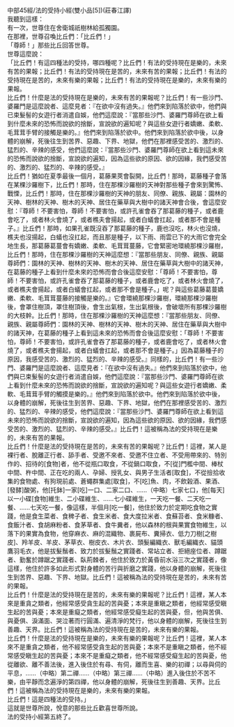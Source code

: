 中部45經/法的受持小經(雙小品[5])(莊春江譯)  
我聽到這樣：  
有一次，世尊住在舍衛城祇樹林給孤獨園。  
在那裡，世尊召喚比丘們：「比丘們！」  
「尊師！」那些比丘回答世尊。  
世尊這麼說：  
「比丘們！有這四種法的受持，哪四種呢？比丘們！有法的受持現在是樂的，未來有苦的果報；比丘們！有法的受持現在是苦的，未來有苦的果報；比丘們！有法的受持現在是苦的，未來有樂的果報；比丘們！有法的受持現在是樂的，未來有樂的果報。  
比丘們！什麼是法的受持現在是樂的，未來有苦的果報呢？比丘們！有一些沙門、婆羅門是這麼說者、這麼見者：『在欲中沒有過失。』他們來到陷落於欲中，他們與已束髮髻的女遊行者消遣自娛，他們這麼說：『當那些沙門、婆羅門尊師在欲上看到什麼未來的恐怖而說欲的捨斷，宣說欲的遍知呢？與這些女遊行者嬌嫩、柔軟、毛茸茸手臂的接觸是樂的。』他們來到陷落於欲中。他們來到陷落於欲中後，以身體的崩解，死後往生到苦界、惡趣、下界、地獄，他們在那裡感受苦的、激烈的、猛烈的、辛辣的感受，他們這麼說：『當那些沙門、婆羅門尊師在欲上看到這未來的恐怖而說欲的捨斷，宣說欲的遍知，因為這些欲的原因、欲的因緣，我們感受苦的、激烈的、猛烈的、辛辣的感受。』  
比丘們！猶如在夏季最後一個月，葛藤果莢會裂開，比丘們！那時，葛藤種子會落在某棵沙羅樹下，比丘們！那時，住在那棵沙羅樹的天神對那些種子會來到驚怖、戰慄，比丘們！那時，住在那棵沙羅樹的天神的朋友、同僚、親族、親屬：園林的天神、樹林的天神、樹木的天神、居住在藥草與大樹中的諸天神會合後，會這麼安慰：『尊師！不要害怕，尊師！不要害怕，或許孔雀會吞了那葛藤的種子，或者鹿會吃了，或者林火會燒了，或者樵夫會揚起，或者白蟻會扛起，或者那不會是種子。』比丘們！那時，如果孔雀既沒吞了那葛藤的種子，鹿也沒吃，林火也沒燒，樵夫也沒揚起，白蟻也沒扛起，而且那是種子，以下雨、雨雲已下的大雨它會完全地生長，那葛藤葛蔓會有嬌嫩、柔軟、毛茸茸蔓藤，它會緊密地環繞那棵沙羅樹，比丘們！那時，住在那棵沙羅樹的天神這麼想：『當那些朋友、同僚、親族、親屬尊師們：園林的天神、樹林的天神、樹木的天神、居住在藥草與大樹中的諸天神，在葛藤的種子上看到什麼未來的恐怖而會合後這麼安慰：「尊師！不要害怕，尊師！不要害怕，或許孔雀會吞了那葛藤的種子，或者鹿會吃了，或者林火會燒了，或者樵夫會揚起，或者白蟻會扛起，或者那不會是種子。」呢？與這些葛藤葛蔓嬌嫩、柔軟、毛茸茸蔓藤的接觸是樂的。』它會環繞那棵沙羅樹，環繞那棵沙羅樹後，會罩住樹頂，罩住樹頂後，會生出氣根，生出氣根後，會破壞所有那棵沙羅樹的大枝幹。比丘們！那時，住在那棵沙羅樹的天神這麼想：『當那些朋友、同僚、親族、親屬尊師們：園林的天神、樹林的天神、樹木的天神、居住在藥草與大樹中的諸天神，在葛藤的種子上看到這未來的恐怖而會合後這麼安慰：「尊師！不要害怕，尊師！不要害怕，或許孔雀會吞了那葛藤的種子，或者鹿會吃了，或者林火會燒了，或者樵夫會揚起，或者白蟻會扛起，或者那不會是種子。」因為葛藤種子的原因，我感受苦的、激烈的、猛烈的、辛辣的感受。』同樣的，比丘們！有一些沙門、婆羅門是這麼說者、這麼見者：『在欲中沒有過失。』他們來到陷落於欲中，他們與已束髮髻的女遊行者消遣自娛，他們這麼說：『當那些沙門、婆羅門尊師在欲上看到什麼未來的恐怖而說欲的捨斷，宣說欲的遍知呢？與這些女遊行者嬌嫩、柔軟、毛茸茸手臂的觸摸是樂的。』他們來到陷落於欲中。他們來到陷落於欲中後，以身體的崩解，死後往生到苦界、惡趣、下界、地獄，他們在那裡感受苦的、激烈的、猛烈的、辛辣的感受，他們這麼說：『當那些沙門、婆羅門尊師在欲上看到這未來的恐怖而說欲的捨斷，宣說欲的遍知，因為這些欲的原因、欲的因緣，我們感受苦的、激烈的、猛烈的、辛辣的感受。』比丘們！這被稱為法的受持現在是樂的，未來有苦的果報。  
比丘們！什麼是法的受持現在是苦的，未來有苦的果報呢？比丘們！這裡，某人是裸行者、脫離正行者、舔手者、受邀不來者、受邀不住立者、不受用帶來的、特別作的、招待的[食物]者，他不從瓶口取食，不從鍋口取食，不[從]門檻中間、棒杖中間、杵中間、正在吃的兩人、孕婦、授乳女、與男子生活者[取食]，不從撿拾收集的食物處、有狗現前處、蒼蠅群集處[取食]，不[吃]魚、肉，不飲榖酒、果酒、[發酵]酸粥，他[托鉢]一家[吃]一口、二家二口、……（中略）七家七口，他[每天]以一小碟[食物]維生、二小碟維生、……七小碟維生，一天吃一餐、二天吃一餐、……七天吃一餐，像這樣，半個月[吃一餐]，他住於致力於定期吃食物之實踐，他是食生菜者、食稗子者、食生米者、食大度拉米者、食蘇苔者、食米糠者、食飯汁者、食胡麻粉者、食茅草者、食牛糞者，他以森林的根與果實食物維生，以落下的果實為食物，他穿麻衣、麻的混織物、裹屍布、糞掃衣、低力刀樹[之樹皮]、羚羊皮、羊皮、茅草衣、樹皮衣、木片衣、頭髮編織衣、獸毛編織衣、貓頭鷹羽毛衣，他是拔髮鬚者、致力於拔髮鬚之實踐者、常站立者、拒絕座位者、蹲踞者、勤奮於蹲踞之實踐者、臥荊棘者，他住於致力於黃昏前水浴三次之實踐者，像這樣，他住於許多如此形式對身體的苦行與折磨之實踐，他以身體的崩解，死後往生到苦界、惡趣、下界、地獄。比丘們！這被稱為法的受持現在是苦的，未來有苦的果報。  
比丘們！什麼是法的受持現在是苦的，未來有樂的果報呢？比丘們！這裡，某人本來是重貪之類者，他經常感受貪生起的苦與憂；本來是重瞋之類者，他經常感受瞋生起的苦與憂；本來是重癡之類者，他經常感受癡生起的苦與憂，但，他與苦俱、與憂俱、淚滿面、哭泣著而行圓滿、遍清淨的梵行，他以身體的崩解，死後往生到善趣、天界。比丘們！這被稱為法的受持現在是苦的，未來有樂的果報。  
比丘們！什麼是法的受持現在是樂的，未來有樂的果報呢？比丘們！這裡，某人本來不是重貪之類者，他不經常感受貪生起的苦與憂；本來不是重瞋之類者，他不經常感受瞋生起的苦與憂；本來不是重癡之類者，他不經常感受癡生起的苦與憂，他從離欲、離不善法後，進入後住於有尋、有伺，離而生喜、樂的初禪；以尋與伺的平息，……（中略）第二禪……（中略）第三禪……（中略）進入後住於不苦不樂，由平靜而念遍淨的第四禪，他以身體的崩解，死後往生到善趣、天界。比丘們！這被稱為法的受持現在是樂的，未來有樂的果報。  
比丘們！這是四種法的受持。」  
這就是世尊所說，悅意的那些比丘歡喜世尊所說。  
法的受持小經第五終了。  
  
  

